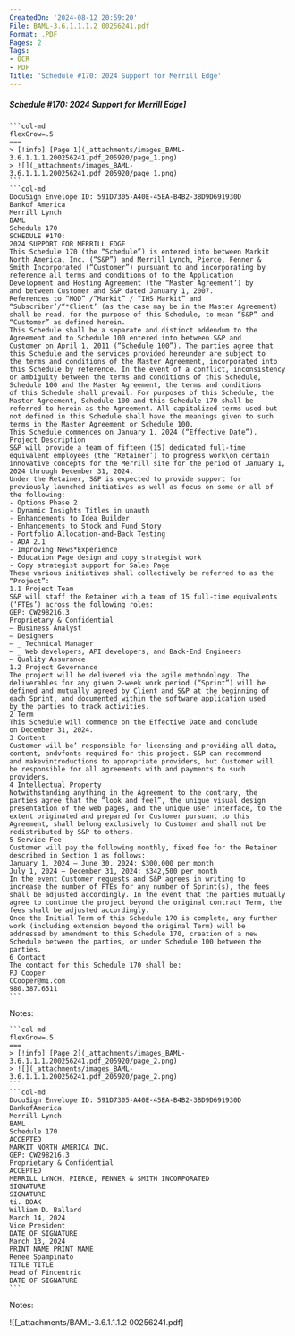 ```yaml
---
CreatedOn: '2024-08-12 20:59:20'
File: BAML-3.6.1.1.1.2 00256241.pdf
Format: .PDF
Pages: 2
Tags:
- OCR
- PDF
Title: 'Schedule #170: 2024 Support for Merrill Edge'
---
```


##### Schedule #170: 2024 Support for Merrill Edge]

  
````col
```col-md
flexGrow=.5
===
> [!info] [Page 1](_attachments/images_BAML-3.6.1.1.1.200256241.pdf_205920/page_1.png)
> ![](_attachments/images_BAML-3.6.1.1.1.200256241.pdf_205920/page_1.png)
```  
```col-md
DocuSign Envelope ID: 591D7305-A40E-45EA-B4B2-3BD9D691930D  
Bankof America
Merrill Lynch  
BAML
Schedule 170  
SCHEDULE #170:
2024 SUPPORT FOR MERRILL EDGE  
This Schedule 170 (the “Schedule”) is entered into between Markit
North America, Inc. (“S&P”) and Merrill Lynch, Pierce, Fenner &
Smith Incorporated (“Customer”) pursuant to and incorporating by
reference all terms and conditions of to the Application
Development and Hosting Agreement (the “Master Agreement’) by
and between Customer and S&P dated January 1, 2007.
References to “MOD” /“Markit” / “IHS Markit” and
“Subscriber’/“*Client’ (as the case may be in the Master Agreement)
shall be read, for the purpose of this Schedule, to mean “S&P” and
“Customer” as defined herein.  
This Schedule shall be a separate and distinct addendum to the
Agreement and to Schedule 100 entered into between S&P and
Customer on April 1, 2011 (“Schedule 100”). The parties agree that
this Schedule and the services provided hereunder are subject to
the terms and conditions of the Master Agreement, incorporated into
this Schedule by reference. In the event of a conflict, inconsistency
or ambiguity between the terms and conditions of this Schedule,
Schedule 100 and the Master Agreement, the terms and conditions
of this Schedule shall prevail. For purposes of this Schedule, the
Master Agreement, Schedule 100 and this Schedule 170 shall be
referred to herein as the Agreement. All capitalized terms used but
not defined in this Schedule shall have the meanings given to such
terms in the Master Agreement or Schedule 100.  
This Schedule commences on January 1, 2024 (“Effective Date”).  
Project Description  
S&P will provide a team of fifteen (15) dedicated full-time
equivalent employees (the “Retainer’) to progress work\on certain
innovative concepts for the Merrill site for the period of January 1,
2024 through December 31, 2024.  
Under the Retainer, S&P is expected to provide support for
previously launched initiatives as well as focus on some or all of
the following:  
- Options Phase 2  
- Dynamic Insights Titles in unauth  
- Enhancements to Idea Builder  
- Enhancements to Stock and Fund Story  
- Portfolio Allocation-and-Back Testing  
- ADA 2.1  
- Improving News*Experience  
- Education Page design and copy strategist work
- Copy strategist support for Sales Page  
These various initiatives shall collectively be referred to as the
“Project”:  
1.1 Project Team  
S&P will staff the Retainer with a team of 15 full-time equivalents
(‘FTEs’) across the following roles:  
GEP: CW298216.3
Proprietary & Confidential  
— Business Analyst  
— Designers  
— _ Technical Manager  
— _ Web developers, API developers, and Back-End Engineers
— Quality Assurance  
1.2 Project Governance  
The project will be delivered via the agile methodology. The
deliverables for any given 2-week work period (“Sprint”) will be
defined and mutually agreed by Client and S&P at the beginning of
each Sprint, and documented within the software application used  
by the parties to track activities.  
2 Term  
This Schedule will commence on the Effective Date and conclude
on December 31, 2024.  
3 Content  
Customer will be’ responsible for licensing and providing all data,
content, andvfonts required for this project. S&P can recommend
and makevintroductions to appropriate providers, but Customer will
be responsible for all agreements with and payments to such
providers,  
4 Intellectual Property  
Notwithstanding anything in the Agreement to the contrary, the
parties agree that the “look and feel”, the unique visual design
presentation of the web pages, and the unique user interface, to the
extent originated and prepared for Customer pursuant to this
Agreement, shall belong exclusively to Customer and shall not be
redistributed by S&P to others.  
5 Service Fee  
Customer will pay the following monthly, fixed fee for the Retainer
described in Section 1 as follows:  
January 1, 2024 — June 30, 2024: $300,000 per month
July 1, 2024 — December 31, 2024: $342,500 per month  
In the event Customer requests and S&P agrees in writing to
increase the number of FTEs for any number of Sprint(s), the fees
shall be adjusted accordingly. In the event that the parties mutually
agree to continue the project beyond the original contract Term, the
fees shall be adjusted accordingly.  
Once the Initial Term of this Schedule 170 is complete, any further
work (including extension beyond the original Term) will be
addressed by amendment to this Schedule 170, creation of a new
Schedule between the parties, or under Schedule 100 between the
parties.  
6 Contact  
The contact for this Schedule 170 shall be:  
PJ Cooper
CCooper@mi.com
980.387.6511  
```
````
Notes:    
````col
```col-md
flexGrow=.5
===
> [!info] [Page 2](_attachments/images_BAML-3.6.1.1.1.200256241.pdf_205920/page_2.png)
> ![](_attachments/images_BAML-3.6.1.1.1.200256241.pdf_205920/page_2.png)
```  
```col-md
DocuSign Envelope ID: 591D7305-A40E-45EA-B4B2-3BD9D691930D  
BankofAmerica
Merrill Lynch  
BAML
Schedule 170  
ACCEPTED
MARKIT NORTH AMERICA INC.  
GEP: CW298216.3
Proprietary & Confidential  
ACCEPTED
MERRILL LYNCH, PIERCE, FENNER & SMITH INCORPORATED  
SIGNATURE  
SIGNATURE  
ti. DOAK  
William D. Ballard  
March 14, 2024  
Vice President  
DATE OF SIGNATURE
March 13, 2024  
PRINT NAME PRINT NAME
Renee Spampinato
TITLE TITLE
Head of Fincentric
DATE OF SIGNATURE  
```
````
Notes:  


![[_attachments/BAML-3.6.1.1.1.2 00256241.pdf]